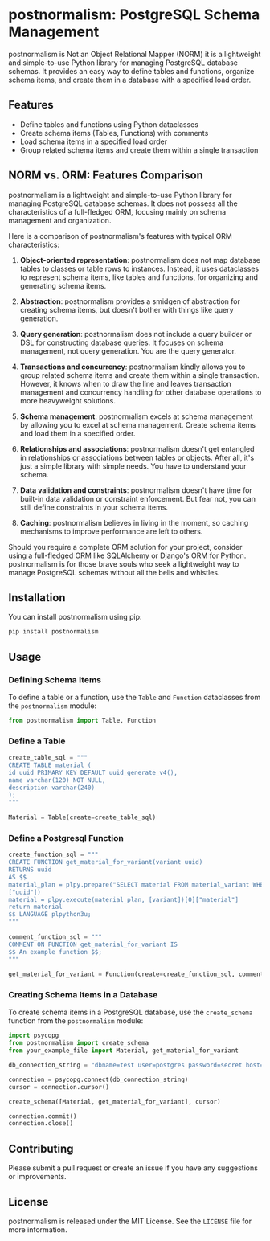 # postnormalism: PostgreSQL Schema Management  
  
postnormalism is Not an Object Relational Mapper (NORM) it is a lightweight and simple-to-use Python library for managing PostgreSQL database schemas. It provides an easy way to define tables and functions, organize schema items, and create them in a database with a specified load order.  
  
## Features  
  
- Define tables and functions using Python dataclasses  
- Create schema items (Tables, Functions) with comments
- Load schema items in a specified load order  
- Group related schema items and create them within a single transaction  
  
## NORM vs. ORM: Features Comparison  
  
postnormalism is a lightweight and simple-to-use Python library for managing PostgreSQL database schemas. It does not possess all the characteristics of a full-fledged ORM, focusing mainly on schema management and organization.  
  
Here is a comparison of postnormalism's features with typical ORM characteristics:  
  
1. **Object-oriented representation**: postnormalism does not map database tables to classes or table rows to instances. Instead, it uses dataclasses to represent schema items, like tables and functions, for organizing and generating schema items.  
  
2. **Abstraction**: postnormalism provides a smidgen of abstraction for creating schema items, but doesn't bother with things like query generation.    
  
3. **Query generation**: postnormalism does not include a query builder or DSL for constructing database queries. It focuses on schema management, not query generation.  You are the query generator.
  
4. **Transactions and concurrency**: postnormalism kindly allows you to group related schema items and create them within a single transaction. However, it knows when to draw the line and leaves transaction management and concurrency handling for other database operations to more heavyweight solutions.  
  
5. **Schema management**: postnormalism excels at schema management by allowing you to excel at schema management. Create schema items and load them in a specified order.  
  
6. **Relationships and associations**: postnormalism doesn't get entangled in relationships or associations between tables or objects. After all, it's just a simple library with simple needs.  You have to understand your schema.
  
7. **Data validation and constraints**: postnormalism doesn't have time for built-in data validation or constraint enforcement. But fear not, you can still define constraints in your schema items.
  
8. **Caching**: postnormalism believes in living in the moment, so caching mechanisms to improve performance are left to others.  
  
Should you require a complete ORM solution for your project, consider using a full-fledged ORM like SQLAlchemy or Django's ORM for Python. postnormalism is for those brave souls who seek a lightweight way to manage PostgreSQL schemas without all the bells and whistles.  
  
## Installation  
  
You can install postnormalism using pip:  
  
```sh  
pip install postnormalism  
```  
  
## Usage  
  
### Defining Schema Items  
  
To define a table or a function, use the `Table` and `Function` dataclasses from the `postnormalism` module:  
  
```python  
from postnormalism import Table, Function  
```
  
### Define a Table
```python
create_table_sql = """  
CREATE TABLE material (  
id uuid PRIMARY KEY DEFAULT uuid_generate_v4(),  
name varchar(120) NOT NULL,  
description varchar(240)  
);  
"""  
  
Material = Table(create=create_table_sql)  
```
  
### Define a Postgresql Function  
```python
create_function_sql = """  
CREATE FUNCTION get_material_for_variant(variant uuid)  
RETURNS uuid  
AS $$  
material_plan = plpy.prepare("SELECT material FROM material_variant WHERE id = $1",  
["uuid"])  
material = plpy.execute(material_plan, [variant])[0]["material"]  
return material  
$$ LANGUAGE plpython3u;  
"""  
  
comment_function_sql = """  
COMMENT ON FUNCTION get_material_for_variant IS  
$$ An example function $$;  
"""  
  
get_material_for_variant = Function(create=create_function_sql, comment=comment_function_sql)  
```  
  
### Creating Schema Items in a Database  
  
To create schema items in a PostgreSQL database, use the `create_schema` function from the `postnormalism` module:  
  
```python  
import psycopg  
from postnormalism import create_schema  
from your_example_file import Material, get_material_for_variant

db_connection_string = "dbname=test user=postgres password=secret host=localhost port=5432"  

connection = psycopg.connect(db_connection_string)  
cursor = connection.cursor()  

create_schema([Material, get_material_for_variant], cursor)  

connection.commit()  
connection.close()  
```  

  
## Contributing  
  
Please submit a pull request or create an issue if you have any suggestions or improvements.  
  
## License  
  
postnormalism is released under the MIT License. See the `LICENSE` file for more information.

